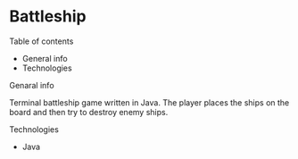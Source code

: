 # Battleship

Table of contents
* General info
* Technologies


Genaral info

Terminal battleship game written in Java. The player places the ships on the board and then try to destroy enemy ships.


Technologies
* Java
  

